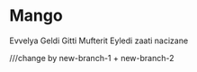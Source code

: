 # Mango
Evvelya Geldi Gitti
Mufterit Eyledi zaati nacizane


///change by new-branch-1  + new-branch-2

